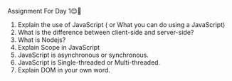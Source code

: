 Assignment For Day 1😊🚀


1. Explain the use of JavaScript ( or What you can do using a JavaScript)
2. What is the difference between client-side and server-side?
3. What is Nodejs?
4. Explain Scope in JavaScript
5. JavaScript is asynchronous or synchronous.
6. JavaScript is Single-threaded or Multi-threaded.
7. Explain DOM in your own word.